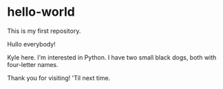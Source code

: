 # hello-world
This is my first repository.

Hullo everybody!

Kyle here. I'm interested in Python. I have two small black dogs, both with four-letter names.  

Thank you for visiting!  'Til next time.
